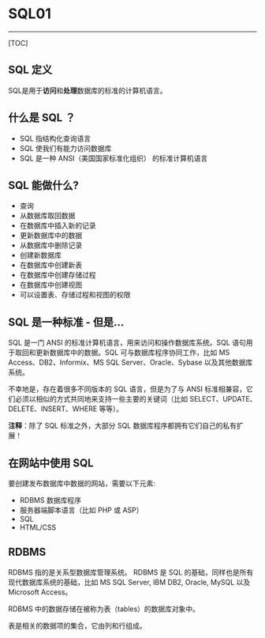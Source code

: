 # SQL01



-------------------

[TOC]

## SQL 定义

SQL是用于**访问**和**处理**数据库的标准的计算机语言。

## 什么是 SQL ？
- SQL 指结构化查询语言
- SQL 使我们有能力访问数据库
- SQL 是一种 ANSI（美国国家标准化组织） 的标准计算机语言

## SQL 能做什么?
-  查询
-  从数据库取回数据
-  在数据库中插入新的记录
-  更新数据库中的数据
-  从数据库中删除记录
-  创建新数据库
-  在数据库中创建新表
-  在数据库中创建存储过程
-  在数据库中创建视图
-  可以设置表、存储过程和视图的权限
 
## SQL 是一种标准 - 但是...

SQL 是一门 ANSI 的标准计算机语言，用来访问和操作数据库系统。SQL 语句用于取回和更新数据库中的数据。SQL 可与数据库程序协同工作，比如 MS Access、DB2、Informix、MS SQL Server、Oracle、Sybase 以及其他数据库系统。

不幸地是，存在着很多不同版本的 SQL 语言，但是为了与 ANSI 标准相兼容，它们必须以相似的方式共同地来支持一些主要的关键词（比如 SELECT、UPDATE、DELETE、INSERT、WHERE 等等）。

**注释**：除了 SQL 标准之外，大部分 SQL 数据库程序都拥有它们自己的私有扩展！

## 在网站中使用 SQL
要创建发布数据库中数据的网站，需要以下元素:
- RDBMS 数据库程序
- 服务器端脚本语言（比如 PHP 或 ASP）
- SQL
- HTML/CSS
## RDBMS

RDBMS 指的是关系型数据库管理系统。
RDBMS 是 SQL 的基础，同样也是所有现代数据库系统的基础，比如 MS SQL Server, IBM DB2, Oracle, MySQL 以及 Microsoft Access。

RDBMS 中的数据存储在被称为表（tables）的数据库对象中。

表是相关的数据项的集合，它由列和行组成。
